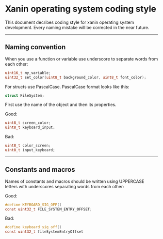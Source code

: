 # Xanin operating system coding style

This document decribes coding style for xanin operating system development.
Every naming mistake will be corrected in the near future.

---

## Naming convention

When you use a function or variable use underscore to separate words from each other:

```c
uint16_t my_variable;
uint32_t set_color(uint8_t background_color, uint8_t font_color);
```

For structs use PascalCase.
PascalCase format looks like this:

```c
struct FileSystem;
```

First use the name of the object and then its properties.

Good:

```c
uint8_t screen_color;
uint8_t keyboard_input;
```

Bad:

```c
uint8_t color_screen;
uint8_t input_keyboard;
```

---

## Constants and macros

Names of constants and macros should be written using UPPERCASE letters with underscores separating words from each other:

Good:

```c
#define KEYBOARD_SIG_OFF()
const uint32_t FILE_SYSTEM_ENTRY_OFFSET;
```
Bad:
```c
#define keyboard_sig_off()
const uint32_t fileSystemEntryOffset
```